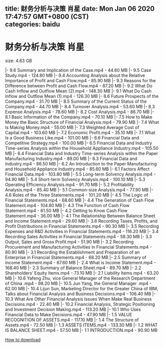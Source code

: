 
title: 财务分析与决策 肖星
date: Mon Jan 06 2020 17:47:57 GMT+0800 (CST)    
categories: baidu
---

# 财务分析与决策 肖星
size: 4.63 GB
 
 
|- 9.6 Summary and Implication of the Case.mp4 - 44.60 MB
|- 9.5 Case Study.mp4 - 124.80 MB
|- 9.4 Accounting Analysis about the Relative Importance of Profit and Cash Flow.mp4 - 85.90 MB
|- 9.3 Reasons for the Difference between Profit and Cash Flow.mp4 - 87.20 MB
|- 9.2 What Do Cash Inflow and Outflow Mean (2).mp4 - 148.30 MB
|- 9.1 What Do Cash Inflow and Outflow Mean (1).mp4 - 126.30 MB
|- 8.6 Future Prospects of the Company.mp4 - 31.70 MB
|- 8.5 Summary of the Current Status of the Company.mp4 - 44.70 MB
|- 8.4 Turnover Analysis.mp4 - 53.60 MB
|- 8.3 Expense Analysis.mp4 - 78.60 MB
|- 8.2 Cost Analysis.mp4 - 86.70 MB
|- 8.1 Basic Information of the Company.mp4 - 70.10 MB
|- 7.5 How to Make Money the Basic Structure of Financial Analysis.mp4 - 79.90 MB
|- 7.4 What Is Making Money.mp4 - 55.00 MB
|- 7.3 Weighted Average Cost of Capital.mp4 - 103.60 MB
|- 7.2 Economic Profit.mp4 - 35.10 MB
|- 7.1 What Is a Good Business Like.mp4 - 101.00 MB
|- 6.6 Financial Data and Competitive Strategy.mp4 - 100.00 MB
|- 6.5 Financial Data and Industry Time-series Analysis within the Household Appliance Industry.mp4 - 105.50 MB
|- 6.4 Financial Data and Industry Time-series Analysis within the Paper Manufacturing Industry.mp4 - 89.00 MB
|- 6.3 Financial Data and Industry.mp4 - 86.50 MB
|- 6.2 An Introduction to the Paper Manufacturing and Household Appliance Industry.mp4 - 85.60 MB
|- 6.1 Factors Affect Financial Data.mp4 - 103.80 MB
|- 5.5 Long-term Solvency Analysis.mp4 - 94.90 MB
|- 5.4 Short-term Solvency Analysis.mp4 - 100.10 MB
|- 5.3 Operating Efficiency Analysis.mp4 - 91.70 MB
|- 5.2 Profitability Analysis.mp4 - 85.40 MB
|- 5.1 Common-size Analysis.mp4 - 77.90 MB
|- 4.6 Roles of the Three Statements.mp4 - 101.20 MB
|- 4.5 The Logic of Financial Statements.mp4 - 68.60 MB
|- 4.4 The Generation of Cash Flow Statement.mp4 - 104.80 MB
|- 4.3 The Function of Cash Flow Statement.mp4 - 61.50 MB
|- 4.2 Getting to Know Cash Flow Statement.mp4 - 36.00 MB
|- 4.1 The Relationship Between Balance Sheet and Income Statement.mp4 - 29.60 MB
|- 3.6 Recording Taxes, Profits, and Profit Distributions in Financial Statements.mp4 - 90.30 MB
|- 3.5 Recording Expenses and R&D Activities in Financial Statements.mp4 - 116.20 MB
|- 3.4 Recording Sales Activities in Financial Statements.mp4 - 58.30 MB
|- 3.3 Output, Sales and Gross Profit.mp4 - 51.90 MB
|- 3.2 Recording Procurement and Manufacturing Activities in Financial Statements.mp4 - 80.90 MB
|- 3.1 Recording the Establishment and Preparation of an Enterprise in Financial Statements.mp4 - 68.20 MB
|- 2.5 Summary of Income Statement.mp4 - 67.60 MB
|- 2.4 What is Income Statement.mp4 - 168.40 MB
|- 2.3 Summary of Balance Sheet.mp4 - 89.70 MB
|- 2.2 Shareholders’ Equity Items.mp4 - 73.10 MB
|- 2.1 Liability Items.mp4 - 63.20 MB
|- 10.6 Yafeng Zhu, vice General Manager of the Research Department of China .mp4 - 98.20 MB
|- 10.5 Jun Yang, the General Manager .mp4 - 62.00 MB
|- 10.4 Lijun Sun, Marketing Director for the Greater China of IBM, Talks about Financial Analysis and Business Decisions.mp4 - 106.40 MB
|- 10.3 What Are Other Financial Analysis Issues When Make Real Business Decisions.mp4 - 22.40 MB
|- 10.2 Financial Analysis, Strategic Positioning and Investment Decision Making.mp4 - 113.20 MB
|- 10.1 Who Uses Financial Data to Make Decisions.mp4 - 47.90 MB
|- 1.5 VALUE RECOGNITION OF ASSETS.mp4 - 117.10 MB
|- 1.4 The Structure of Assets.mp4 - 72.50 MB
|- 1.3 ASSETS ITEMS.mp4 - 133.30 MB
|- 1.2 WHAT IS BALANCE SHEET.mp4 - 57.50 MB
|- 1.1 INTRODUCTION.mp4 - 90.90 MB

[How to download](https://bpcam.bemobtrk.com/go/2ceec3aa-1ca2-46d6-b9ff-aaa5c184517c?jno=2973)